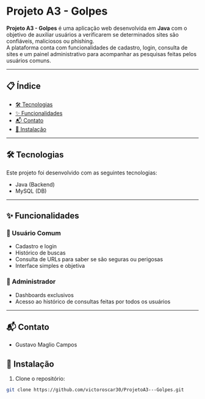 # Projeto A3 - Golpes

**Projeto A3 - Golpes** é uma aplicação web desenvolvida em **Java** com o objetivo de auxiliar usuários a verificarem se determinados sites são confiáveis, maliciosos ou phishing.  
A plataforma conta com funcionalidades de cadastro, login, consulta de sites e um painel administrativo para acompanhar as pesquisas feitas pelos usuários comuns.

---

## 📋 Índice

- [🛠 Tecnologias](#-tecnologias)
- [✨ Funcionalidades](#-funcionalidades)
- [📬 Contato](#-contato)
- [🚀 Instalação](#-instalação)

---

## 🛠 Tecnologias

Este projeto foi desenvolvido com as seguintes tecnologias:

- Java (Backend)
- MySQL (DB)

---

## ✨ Funcionalidades

### 👤 Usuário Comum

- Cadastro e login
- Histórico de buscas
- Consulta de URLs para saber se são seguras ou perigosas
- Interface simples e objetiva

### 👮 Administrador

- Dashboards exclusivos
- Acesso ao histórico de consultas feitas por todos os usuários

---
## 📬 Contato

- Gustavo Maglio Campos

## 🚀 Instalação

1. Clone o repositório:

```bash
git clone https://github.com/victoroscar30/ProjetoA3---Golpes.git
